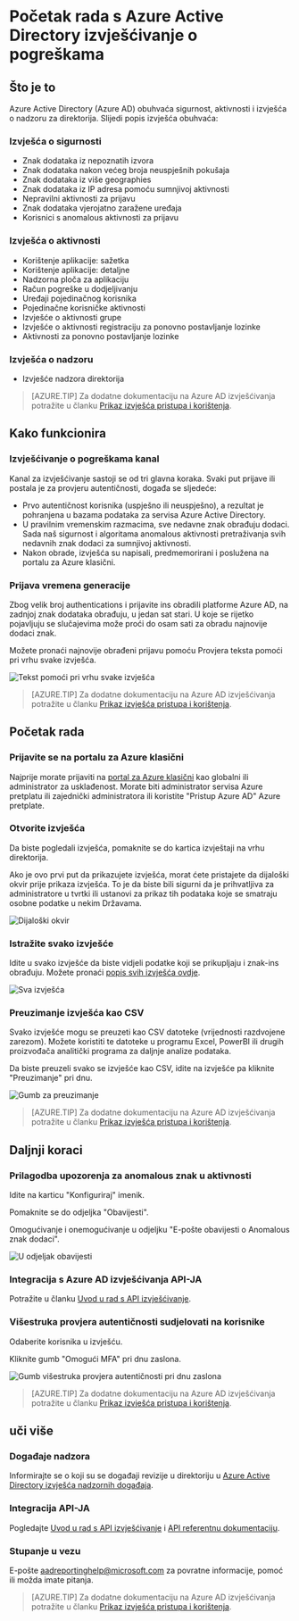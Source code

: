 <properties
   pageTitle="Azure Active Directory izvješćivanja: Početak rada | Microsoft Azure"
   description="Popisi različite dostupnih izvješća u izvješćivanju Azure Active Directory"
   services="active-directory"
   documentationCenter=""
   authors="dhanyahk"
   manager="femila"
   editor=""/>

<tags
   ms.service="active-directory"
   ms.devlang="na"
   ms.topic="get-started-article"
   ms.tgt_pltfrm="na"
   ms.workload="identity"
   ms.date="03/07/2016"
   ms.author="dhanyahk"/>

# <a name="getting-started-with-azure-active-directory-reporting"></a>Početak rada s Azure Active Directory izvješćivanje o pogreškama

## <a name="what-it-is"></a>Što je to

Azure Active Directory (Azure AD) obuhvaća sigurnost, aktivnosti i izvješća o nadzoru za direktorija. Slijedi popis izvješća obuhvaća:

### <a name="security-reports"></a>Izvješća o sigurnosti

- Znak dodataka iz nepoznatih izvora
- Znak dodataka nakon većeg broja neuspješnih pokušaja
- Znak dodataka iz više geographies
- Znak dodataka iz IP adresa pomoću sumnjivoj aktivnosti
- Nepravilni aktivnosti za prijavu
- Znak dodataka vjerojatno zaražene uređaja
- Korisnici s anomalous aktivnosti za prijavu

### <a name="activity-reports"></a>Izvješća o aktivnosti

- Korištenje aplikacije: sažetka
- Korištenje aplikacije: detaljne
- Nadzorna ploča za aplikaciju
- Račun pogreške u dodjeljivanju
- Uređaji pojedinačnog korisnika
- Pojedinačne korisničke aktivnosti
- Izvješće o aktivnosti grupe
- Izvješće o aktivnosti registraciju za ponovno postavljanje lozinke
- Aktivnosti za ponovno postavljanje lozinke

### <a name="audit-reports"></a>Izvješća o nadzoru

- Izvješće nadzora direktorija

> [AZURE.TIP] Za dodatne dokumentaciju na Azure AD izvješćivanja potražite u članku [Prikaz izvješća pristupa i korištenja](active-directory-view-access-usage-reports.md).



## <a name="how-it-works"></a>Kako funkcionira


### <a name="reporting-pipeline"></a>Izvješćivanje o pogreškama kanal

Kanal za izvješćivanje sastoji se od tri glavna koraka. Svaki put prijave ili postala je za provjeru autentičnosti, događa se sljedeće:

- Prvo autentičnost korisnika (uspješno ili neuspješno), a rezultat je pohranjena u bazama podataka za servisa Azure Active Directory.
- U pravilnim vremenskim razmacima, sve nedavne znak obrađuju dodaci. Sada naš sigurnost i algoritama anomalous aktivnosti pretraživanja svih nedavnih znak dodaci za sumnjivoj aktivnosti.
- Nakon obrade, izvješća su napisali, predmemorirani i poslužena na portalu za Azure klasični.

### <a name="report-generation-times"></a>Prijava vremena generacije

Zbog velik broj authentications i prijavite ins obradili platforme Azure AD, na zadnjoj znak dodataka obrađuju, u jedan sat stari. U koje se rijetko pojavljuju se slučajevima može proći do osam sati za obradu najnovije dodaci znak.

Možete pronaći najnovije obrađeni prijavu pomoću Provjera teksta pomoći pri vrhu svake izvješća.

![Tekst pomoći pri vrhu svake izvješća](./media/active-directory-reporting-getting-started/reportingWatermark.PNG)

> [AZURE.TIP] Za dodatne dokumentaciju na Azure AD izvješćivanja potražite u članku [Prikaz izvješća pristupa i korištenja](active-directory-view-access-usage-reports.md).



## <a name="getting-started"></a>Početak rada


### <a name="sign-into-the-azure-classic-portal"></a>Prijavite se na portalu za Azure klasični

Najprije morate prijaviti na [portal za Azure klasični](https://manage.windowsazure.com) kao globalni ili administrator za usklađenost. Morate biti administrator servisa Azure pretplatu ili zajednički administratora ili koristite "Pristup Azure AD" Azure pretplate.

### <a name="navigate-to-reports"></a>Otvorite izvješća

Da biste pogledali izvješća, pomaknite se do kartica izvještaji na vrhu direktorija.

Ako je ovo prvi put da prikazujete izvješća, morat ćete pristajete da dijaloški okvir prije prikaza izvješća. To je da biste bili sigurni da je prihvatljiva za administratore u tvrtki ili ustanovi za prikaz tih podataka koje se smatraju osobne podatke u nekim Državama.

![Dijaloški okvir](./media/active-directory-reporting-getting-started/dialogBox.png)

### <a name="explore-each-report"></a>Istražite svako izvješće

Idite u svako izvješće da biste vidjeli podatke koji se prikupljaju i znak-ins obrađuju. Možete pronaći [popis svih izvješća ovdje](active-directory-reporting-guide.md).

![Sva izvješća](./media/active-directory-reporting-getting-started/reportsMain.png)

### <a name="download-the-reports-as-csv"></a>Preuzimanje izvješća kao CSV

Svako izvješće mogu se preuzeti kao CSV datoteke (vrijednosti razdvojene zarezom). Možete koristiti te datoteke u programu Excel, PowerBI ili drugih proizvođača analitički programa za daljnje analize podataka.

Da biste preuzeli svako se izvješće kao CSV, idite na izvješće pa kliknite "Preuzimanje" pri dnu.

![Gumb za preuzimanje](./media/active-directory-reporting-getting-started/downloadButton.png)

> [AZURE.TIP] Za dodatne dokumentaciju na Azure AD izvješćivanja potražite u članku [Prikaz izvješća pristupa i korištenja](active-directory-view-access-usage-reports.md).





## <a name="next-steps"></a>Daljnji koraci

### <a name="customize-alerts-for-anomalous-sign-in-activity"></a>Prilagodba upozorenja za anomalous znak u aktivnosti

Idite na karticu "Konfiguriraj" imenik.

Pomaknite se do odjeljka "Obavijesti".

Omogućivanje i onemogućivanje u odjeljku "E-pošte obavijesti o Anomalous znak dodaci".

![U odjeljak obavijesti](./media/active-directory-reporting-getting-started/notificationsSection.png)

### <a name="integrate-with-the-azure-ad-reporting-api"></a>Integracija s Azure AD izvješćivanja API-JA

Potražite u članku [Uvod u rad s API izvješćivanje](active-directory-reporting-api-getting-started.md).

### <a name="engage-multi-factor-authentication-on-users"></a>Višestruka provjera autentičnosti sudjelovati na korisnike

Odaberite korisnika u izvješću.

Kliknite gumb "Omogući MFA" pri dnu zaslona.

![Gumb višestruka provjera autentičnosti pri dnu zaslona](./media/active-directory-reporting-getting-started/mfaButton.png)

> [AZURE.TIP] Za dodatne dokumentaciju na Azure AD izvješćivanja potražite u članku [Prikaz izvješća pristupa i korištenja](active-directory-view-access-usage-reports.md).




## <a name="learn-more"></a>uči više


### <a name="audit-events"></a>Događaje nadzora

Informirajte se o koji su se događaji revizije u direktoriju u [Azure Active Directory izvješća nadzornih događaja](active-directory-reporting-audit-events.md).

### <a name="api-integration"></a>Integracija API-JA

Pogledajte [Uvod u rad s API izvješćivanje](active-directory-reporting-api-getting-started.md) i [API referentnu dokumentaciju](https://msdn.microsoft.com/library/azure/mt126081.aspx).

### <a name="get-in-touch"></a>Stupanje u vezu

E-pošte [aadreportinghelp@microsoft.com](mailto:aadreportinghelp@microsoft.com) za povratne informacije, pomoć ili možda imate pitanja.

> [AZURE.TIP] Za dodatne dokumentaciju na Azure AD izvješćivanja potražite u članku [Prikaz izvješća pristupa i korištenja](active-directory-view-access-usage-reports.md).
